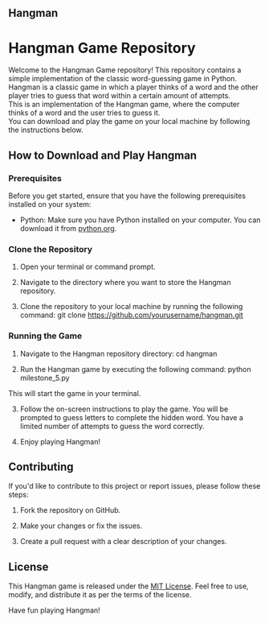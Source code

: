 ## Hangman ##

# Hangman Game Repository

Welcome to the Hangman Game repository! This repository contains a simple implementation of the classic word-guessing game in Python.
Hangman is a classic game in which a player thinks of a word and the other player tries to guess that word within a certain amount of attempts.<br />
This is an implementation of the Hangman game, where the computer thinks of a word and the user tries to guess it. <br /> 
You can download and play the game on your local machine by following the instructions below.

## How to Download and Play Hangman

### Prerequisites
Before you get started, ensure that you have the following prerequisites installed on your system:
- Python: Make sure you have Python installed on your computer. You can download it from [python.org](https://www.python.org/downloads/).

### Clone the Repository
1. Open your terminal or command prompt.

2. Navigate to the directory where you want to store the Hangman repository.

3. Clone the repository to your local machine by running the following command:
git clone https://github.com/yourusername/hangman.git


### Running the Game
1. Navigate to the Hangman repository directory:
cd hangman

2. Run the Hangman game by executing the following command:
python milestone_5.py

This will start the game in your terminal.

3. Follow the on-screen instructions to play the game. You will be prompted to guess letters to complete the hidden word. You have a limited number of attempts to guess the word correctly.

4. Enjoy playing Hangman!
   

## Contributing
If you'd like to contribute to this project or report issues, please follow these steps:

1. Fork the repository on GitHub.

2. Make your changes or fix the issues.

3. Create a pull request with a clear description of your changes.
   

## License
This Hangman game is released under the [MIT License](LICENSE). Feel free to use, modify, and distribute it as per the terms of the license.


Have fun playing Hangman!
